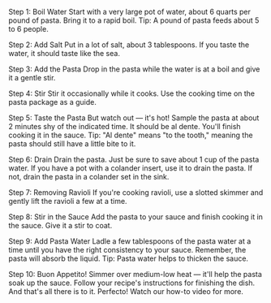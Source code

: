 Step 1: Boil Water
Start with a very large pot of water, about 6 quarts per pound of pasta. Bring it to a rapid boil. Tip: A pound of pasta feeds about 5 to 6 people.

Step 2: Add Salt
Put in a lot of salt, about 3 tablespoons. If you taste the water, it should taste like the sea.


Step 3: Add the Pasta
Drop in the pasta while the water is at a boil and give it a gentle stir.


Step 4: Stir
Stir it occasionally while it cooks. Use the cooking time on the pasta package as a guide.

Step 5: Taste the Pasta
But watch out — it's hot! Sample the pasta at about 2 minutes shy of the indicated time. It should be al dente. You'll finish cooking it in the sauce. Tip: "Al dente" means "to the tooth," meaning the pasta should still have a little bite to it.

Step 6: Drain
Drain the pasta. Just be sure to save about 1 cup of the pasta water. If you have a pot with a colander insert, use it to drain the pasta. If not, drain the pasta in a colander set in the sink.


Step 7: Removing Ravioli
If you're cooking ravioli, use a slotted skimmer and gently lift the ravioli a few at a time.


Step 8: Stir in the Sauce
Add the pasta to your sauce and finish cooking it in the sauce. Give it a stir to coat.


Step 9: Add Pasta Water
Ladle a few tablespoons of the pasta water at a time until you have the right consistency to your sauce. Remember, the pasta will absorb the liquid. Tip: Pasta water helps to thicken the sauce.

Step 10: Buon Appetito!
Simmer over medium-low heat — it'll help the pasta soak up the sauce. Follow your recipe's instructions for finishing the dish. And that's all there is to it. Perfecto! Watch our how-to video for more.